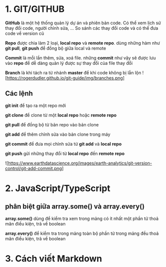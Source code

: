 # 1. GIT/GITHUB
**GitHub** là một hệ thống quản lý dự án và phiên bản code. Có thể xem lịch sử thay đổi code, người chỉnh sửa, ... So sánh các thay đổi code và có thể đưa code về version cũ

**Repo** được chia làm 2 loại, **local repo** và **remote repo**. dùng những hàm như **git pull**, **git push** để đồng bộ giữa local và remote

**Commit** là mỗi lần thêm, sửa, xoá file. những **commit** như vậy sẽ được lưu vào **repo** để dễ dàng quản lý được sự thay đổi của file thay đổi

**Branch** là khi tách ra từ nhánh **master** để khi code không bị lẫn lộn
![https://rogerdudler.github.io/git-guide/img/branches.png]


## Các lệnh 
**git init** để tạo ra một repo mới

**git clone** để clone từ một **local repo** hoặc **remote repo**

**git pull** để đồng bộ từ bản repo vào bản clone

**git add** để thêm chỉnh sửa vào bản clone trong máy

**git commit** để đưa mọi chỉnh sửa từ **git add** và **local repo**

**git push** gửi những thay đổi từ **local repo** đến **remote repo**

![https://www.earthdatascience.org/images/earth-analytics/git-version-control/git-add-commit.png]

# 2. JavaScript/TypeScript

## phân biệt giữa array.some() và array.every()
**array.some()** dùng để kiểm tra xem trong mảng có ít nhất một phần tử thoả mãn điều kiện, trả về boolean

**array.every()** để kiểm tra trong mảng toàn bộ phần tử trong mảng đều thoả mãn điều kiện, trả về boolean



# 3. Cách viết Markdown